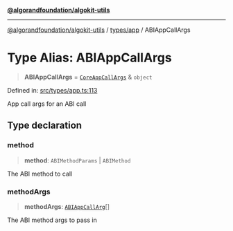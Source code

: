 [**@algorandfoundation/algokit-utils**](../../../README.md)

***

[@algorandfoundation/algokit-utils](../../../README.md) / [types/app](../README.md) / ABIAppCallArgs

# Type Alias: ABIAppCallArgs

> **ABIAppCallArgs** = [`CoreAppCallArgs`](../interfaces/CoreAppCallArgs.md) & `object`

Defined in: [src/types/app.ts:113](https://github.com/algorandfoundation/algokit-utils-ts/blob/main/src/types/app.ts#L113)

App call args for an ABI call

## Type declaration

### method

> **method**: `ABIMethodParams` \| `ABIMethod`

The ABI method to call

### methodArgs

> **methodArgs**: [`ABIAppCallArg`](ABIAppCallArg.md)[]

The ABI method args to pass in
